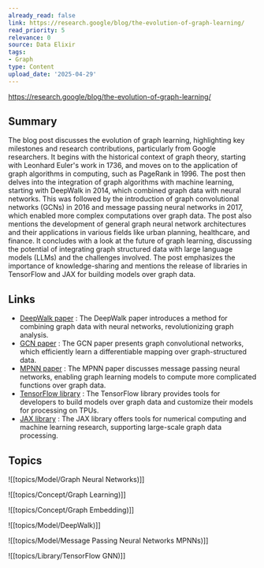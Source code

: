 ```yaml
---
already_read: false
link: https://research.google/blog/the-evolution-of-graph-learning/
read_priority: 5
relevance: 0
source: Data Elixir
tags:
- Graph
type: Content
upload_date: '2025-04-29'
---
```


https://research.google/blog/the-evolution-of-graph-learning/
## Summary

The blog post discusses the evolution of graph learning, highlighting key milestones and research contributions, particularly from Google researchers. It begins with the historical context of graph theory, starting with Leonhard Euler's work in 1736, and moves on to the application of graph algorithms in computing, such as PageRank in 1996. The post then delves into the integration of graph algorithms with machine learning, starting with DeepWalk in 2014, which combined graph data with neural networks. This was followed by the introduction of graph convolutional networks (GCNs) in 2016 and message passing neural networks in 2017, which enabled more complex computations over graph data. The post also mentions the development of general graph neural network architectures and their applications in various fields like urban planning, healthcare, and finance. It concludes with a look at the future of graph learning, discussing the potential of integrating graph structured data with large language models (LLMs) and the challenges involved. The post emphasizes the importance of knowledge-sharing and mentions the release of libraries in TensorFlow and JAX for building models over graph data.
## Links

- [DeepWalk paper](https://arxiv.org/abs/1403.6652) : The DeepWalk paper introduces a method for combining graph data with neural networks, revolutionizing graph analysis.
- [GCN paper](https://arxiv.org/abs/1609.02907) : The GCN paper presents graph convolutional networks, which efficiently learn a differentiable mapping over graph-structured data.
- [MPNN paper](https://arxiv.org/abs/1704.01212v2) : The MPNN paper discusses message passing neural networks, enabling graph learning models to compute more complicated functions over graph data.
- [TensorFlow library](https://github.com/tensorflow/gnn) : The TensorFlow library provides tools for developers to build models over graph data and customize their models for processing on TPUs.
- [JAX library](https://github.com/jax-ml/jax) : The JAX library offers tools for numerical computing and machine learning research, supporting large-scale graph data processing.

## Topics

![[topics/Model/Graph Neural Networks)]]

![[topics/Concept/Graph Learning)]]

![[topics/Concept/Graph Embedding)]]

![[topics/Model/DeepWalk)]]

![[topics/Model/Message Passing Neural Networks MPNNs)]]

![[topics/Library/TensorFlow GNN)]]